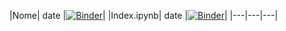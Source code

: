 |Nome| date  |[![Binder](https://mybinder.org/badge_logo.svg)](https://mybinder.org/v2/gh/odairjosebellini/awk/main)|
|Index.ipynb| date  |[![Binder](https://mybinder.org/badge_logo.svg)](https://mybinder.org/v2/gh/odairjosebellini/awk/main)|
|---|---|---|
